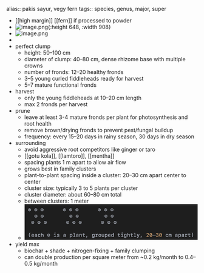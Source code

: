 alias:: pakis sayur, vegy fern
tags:: species, genus, major, super

- [[high margin]] [[fern]] if processed to powder
- ![image.png](https://peach-geographical-bat-397.mypinata.cloud/ipfs/QmRM1XK3AMdsfkH6Rwoncj4LSyHjvdD1Kw7uMUBxDqWmbs){:height 648, :width 908}
- ![image.png](https://peach-geographical-bat-397.mypinata.cloud/ipfs/QmUbytvdpNcvZTHztkLEmqHWiorm6cNnpujrvGjTByzf9A)
-
- perfect clump
	- height: 50–100 cm
	- diameter of clump: 40–80 cm, dense rhizome base with multiple crowns
	- number of fronds: 12–20 healthy fronds
	- 3–5 young curled fiddleheads ready for harvest
	- 5–7 mature functional fronds
- harvest
	- only the young fiddleheads at 10–20 cm length
	- max 2 fronds per harvest
- prune
	- leave at least 3-4 mature fronds per plant for photosynthesis and root health
	- remove brown/drying fronds to prevent pest/fungal buildup
	- frequency: every 15–20 days in rainy season, 30 days in dry season
- surrounding
	- avoid aggressive root competitors like ginger or taro
	- [[gotu kola]], [[lamtoro]], [[mentha]]
	- spacing plants 1 m apart to allow air flow
	- grows best in family clusters
	- plant-to-plant spacing inside a cluster: 20–30 cm apart center to center
	- cluster size: typically 3 to 5 plants per cluster
	- cluster diameter: about 60–80 cm total
	- between clusters: 1 meter
	- ![image.png](../assets/image_1746603396587_0.png)
- yield max
	- biochar + shade + nitrogen-fixing + family clumping
	- can double production per square meter from ~0.2 kg/month to 0.4–0.5 kg/month